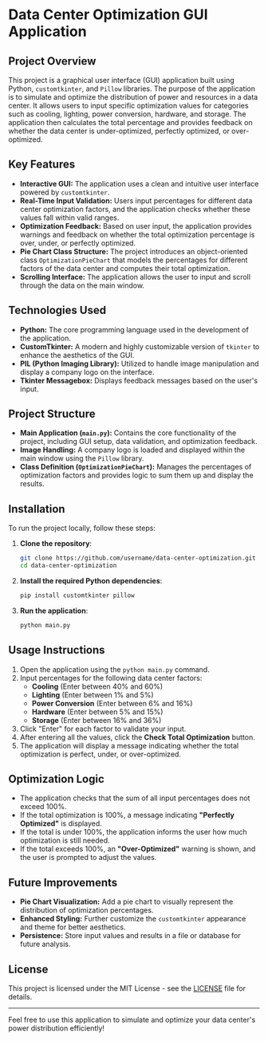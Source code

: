 # Data Center Optimization GUI Application

## Project Overview

This project is a graphical user interface (GUI) application built using Python, `customtkinter`, and `Pillow` libraries. The purpose of the application is to simulate and optimize the distribution of power and resources in a data center. It allows users to input specific optimization values for categories such as cooling, lighting, power conversion, hardware, and storage. The application then calculates the total percentage and provides feedback on whether the data center is under-optimized, perfectly optimized, or over-optimized.

## Key Features
- **Interactive GUI:** The application uses a clean and intuitive user interface powered by `customtkinter`.
- **Real-Time Input Validation:** Users input percentages for different data center optimization factors, and the application checks whether these values fall within valid ranges.
- **Optimization Feedback:** Based on user input, the application provides warnings and feedback on whether the total optimization percentage is over, under, or perfectly optimized.
- **Pie Chart Class Structure:** The project introduces an object-oriented class `OptimizationPieChart` that models the percentages for different factors of the data center and computes their total optimization.
- **Scrolling Interface:** The application allows the user to input and scroll through the data on the main window.

## Technologies Used
- **Python:** The core programming language used in the development of the application.
- **CustomTkinter:** A modern and highly customizable version of `tkinter` to enhance the aesthetics of the GUI.
- **PIL (Python Imaging Library):** Utilized to handle image manipulation and display a company logo on the interface.
- **Tkinter Messagebox:** Displays feedback messages based on the user's input.

## Project Structure
- **Main Application (`main.py`):** Contains the core functionality of the project, including GUI setup, data validation, and optimization feedback.
- **Image Handling:** A company logo is loaded and displayed within the main window using the `Pillow` library.
- **Class Definition (`OptimizationPieChart`):** Manages the percentages of optimization factors and provides logic to sum them up and display the results.

## Installation

To run the project locally, follow these steps:

1. **Clone the repository**:
   ```bash
   git clone https://github.com/username/data-center-optimization.git
   cd data-center-optimization
   ```

2. **Install the required Python dependencies**:
   ```bash
   pip install customtkinter pillow
   ```

3. **Run the application**:
   ```bash
   python main.py
   ```

## Usage Instructions

1. Open the application using the `python main.py` command.
2. Input percentages for the following data center factors:
   - **Cooling** (Enter between 40% and 60%)
   - **Lighting** (Enter between 1% and 5%)
   - **Power Conversion** (Enter between 6% and 16%)
   - **Hardware** (Enter between 5% and 15%)
   - **Storage** (Enter between 16% and 36%)
3. Click "Enter" for each factor to validate your input.
4. After entering all the values, click the **Check Total Optimization** button.
5. The application will display a message indicating whether the total optimization is perfect, under, or over-optimized.

## Optimization Logic

- The application checks that the sum of all input percentages does not exceed 100%.
- If the total optimization is 100%, a message indicating **"Perfectly Optimized"** is displayed.
- If the total is under 100%, the application informs the user how much optimization is still needed.
- If the total exceeds 100%, an **"Over-Optimized"** warning is shown, and the user is prompted to adjust the values.

## Future Improvements
- **Pie Chart Visualization:** Add a pie chart to visually represent the distribution of optimization percentages.
- **Enhanced Styling:** Further customize the `customtkinter` appearance and theme for better aesthetics.
- **Persistence:** Store input values and results in a file or database for future analysis.

## License

This project is licensed under the MIT License - see the [LICENSE](LICENSE) file for details.

---

Feel free to use this application to simulate and optimize your data center's power distribution efficiently!
